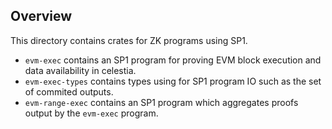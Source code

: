 ## Overview

This directory contains crates for ZK programs using SP1. 

- `evm-exec` contains an SP1 program for proving EVM block execution and data availability in celestia.
- `evm-exec-types` contains types using for SP1 program IO such as the set of commited outputs.
- `evm-range-exec` contains an SP1 program which aggregates proofs output by the `evm-exec` program.
